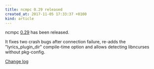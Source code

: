 ```yaml
---
title: ncmpc 0.29 released
created_at: 2017-11-05 17:33:37 +0100
kind: article
---
```


ncmpc
[0.29](http://www.musicpd.org/download/ncmpc/0/ncmpc-0.29.tar.xz) has
been released.

It fixes two crash bugs after connection failure, re-adds the
"lyrics_plugin_dir" compile-time option and allows detecting
libncurses without pkg-config.

[Change log](http://git.musicpd.org/cgit/master/ncmpc.git/plain/NEWS?h=v0.29)
